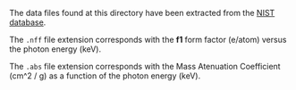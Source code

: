 The data files found at this directory have been extracted from the [NIST database](https://physics.nist.gov/PhysRefData/FFast/html/form.html).

The `.nff` file extension corresponds with the **f1** form factor (e/atom) versus the photon energy (keV).

The `.abs` file extension corresponds with the Mass Atenuation Coefficient (cm^2 / g) as a function of the photon energy (keV).

